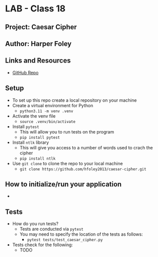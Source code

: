# LAB - Class 18

## Project: Caesar Cipher

## Author: Harper Foley

## Links and Resources

* [GitHub Repo](https://github.com/hfoley2013/caesar-cipher)

## Setup

* To set up this repo create a local repository on your machine
* Create a virtual environment for Python
  * `python3.11 -m venv .venv`
* Activate the venv file
  * `source .venv/bin/activate`
* Install `pytest`
  * This will allow you to run tests on the program
  * `pip install pytest`
* Install `ntlk` library
  * This will give you access to a number of words used to crach the cipher
  * `pip install ntlk`
* Use `git clone` to clone the repo to your local machine
  * `git clone https://github.com/hfoley2013/caesar-cipher.git`

## How to initialize/run your application

* 

## Tests

* How do you run tests?
  * Tests are conducted via `pytest`
  * You may need to specify the location of the tests as follows:
    * `pytest tests/test_caesar_cipher.py`
* Tests check for the following:
  * TODO

